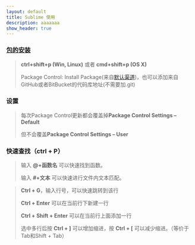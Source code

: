 ```yaml
---
layout: default
title: Sublime 使用
description: aaaaaaa
show_header: true
---
```


### [包的安装](https://packagecontrol.io/docs/usage)
> **ctrl+shift+p (Win, Linux)** 或者 **cmd+shift+p (OS X)**
>
> Package Control: Install Package(来自[默认渠道](https://packagecontrol.io/browse))，也可以添加来自GitHub或者BitBucket的代码库地址(不需要加.git)


### 设置
> 每次Package Control更新都会覆盖掉**Package Control Settings – Default**
>
> 但不会覆盖**Package Control Settings – User**


### 快速查找（ctrl + P）
> 输入 **@+函数名** 可以快速找到函数。
>
> 输入 **#+文本** 可以快速进行文件内文本匹配。


> **Ctrl + G**，输入行号，可以快速跳转到该行
>
> **Ctrl + Enter** 可以在当前行下新建一行
>
> **Ctrl + Shift + Enter** 可以在当前行上面添加一行
>
> 选中多行后按 **Ctrl + ]** 可以增加缩进，按 **Ctrl + [** 可以减少缩进。（等价于Tab和Shift + Tab）

